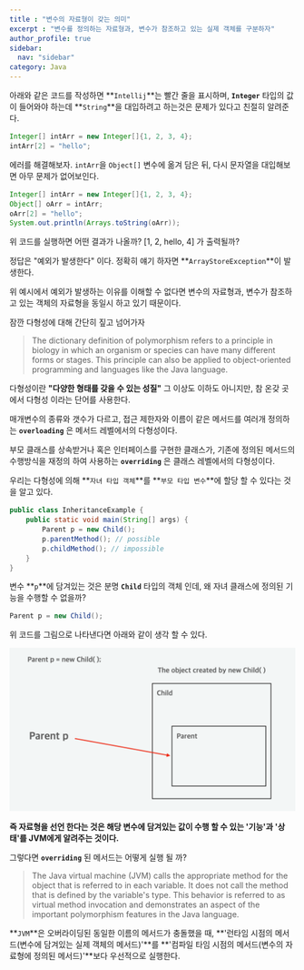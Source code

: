 ```yaml
---
title : "변수의 자료형이 갖는 의미"
excerpt : "변수를 정의하는 자료형과, 변수가 참조하고 있는 실제 객체를 구분하자"
author_profile: true
sidebar:
  nav: "sidebar"
category: Java
---
```

  
아래와 같은 코드를 작성하면 **`Intellij`**는 빨간 줄을 표시하며, **`Integer`** 타입의 값이 들어와야 하는데 **`String`**을 대입하려고 하는것은 문제가 있다고 친절히 알려준다.
  
```java
Integer[] intArr = new Integer[]{1, 2, 3, 4};
intArr[2] = "hello";
```  
  
에러를 해결해보자. `intArr`을 `Object[]` 변수에 옮겨 담은 뒤, 다시 문자열을 대입해보면 아무 문제가 없어보인다.  

```java
Integer[] intArr = new Integer[]{1, 2, 3, 4};
Object[] oArr = intArr;
oArr[2] = "hello";
System.out.println(Arrays.toString(oArr));
```
위 코드를 실행하면 어떤 결과가 나올까? [1, 2, hello, 4] 가 출력될까?  

정답은 "예외가 발생한다" 이다. 정확히 얘기 하자면 **`ArrayStoreException`**이 발생한다.  

위 예시에서 예외가 발생하는 이유를 이해할 수 없다면 변수의 자료형과, 변수가 참조하고 있는 객체의 자료형을 동일시 하고 있기 때문이다.     

잠깐 다형성에 대해 간단히 짚고 넘어가자  
   
> The dictionary definition of polymorphism refers to a principle in biology in which an organism or species can have many different forms or stages.
> This principle can also be applied to object-oriented programming and languages like the Java language.
  
다형성이란 **"다양한 형태를 갖을 수 있는 성질"** 그 이상도 이하도 아니지만, 참 온갖 곳에서 다형성 이라는 단어를 사용한다.  
  
매개변수의 종류와 갯수가 다르고, 접근 제한자와 이름이 같은 메서드를 여러개 정의하는 **`overloading`** 은 메서드 레벨에서의 다형성이다.
  
부모 클래스를 상속받거나 혹은 인터페이스를 구현한 클래스가, 기존에 정의된 메서드의 수행방식을 재정의 하여 사용하는 **`overriding`** 은 클래스 레벨에서의 다형성이다.  
   
우리는 다형성에 의해 **`자녀 타입 객체`**를 **`부모 타입 변수`**에 할당 할 수 있다는 것을 알고 있다.   

```java
public class InheritanceExample {
    public static void main(String[] args) {
        Parent p = new Child();
        p.parentMethod(); // possible
        p.childMethod(); // impossible
    }
}
```
   
변수 **`p`**에 담겨있는 것은 분명 **`Child`** 타입의 객체 인데, 왜 자녀 클래스에 정의된 기능을 수행할 수 없을까?     
  
```java
Parent p = new Child();
```
  
위 코드를 그림으로 나타낸다면 아래와 같이 생각 할 수 있다.   

![image.png](/assets/images/java/inheritance.png) 

**즉 자료형을 선언 한다는 것은 해당 변수에 담겨있는 값이 수행 할 수 있는 '기능'과 '상태'를 JVM에게 알려주는 것이다.**  

그렇다면 **`overriding`** 된 메서드는 어떻게 실행 될 까?  

> The Java virtual machine (JVM) calls the appropriate method for the object that is referred to in each variable. 
> It does not call the method that is defined by the variable's type. 
> This behavior is referred to as virtual method invocation and demonstrates an aspect of the important polymorphism features in the Java language.
  
**`JVM`**은 오버라이딩된 동일한 이름의 메서드가 충돌했을 때, **'런타임 시점의 메서드(변수에 담겨있는 실제 객체의 메서드)'**를 **'컴파일 타임 시점의 메서드(변수의 자료형에 정의된 메서드)'**보다 우선적으로 실행한다.  
  
